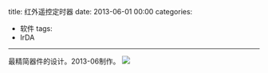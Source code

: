 title: 红外遥控定时器
date: 2013-06-01 00:00
categories:
- 软件
tags:
- IrDA
---
最精简器件的设计。2013-06制作。
![](/pic/irda-timer.png)
